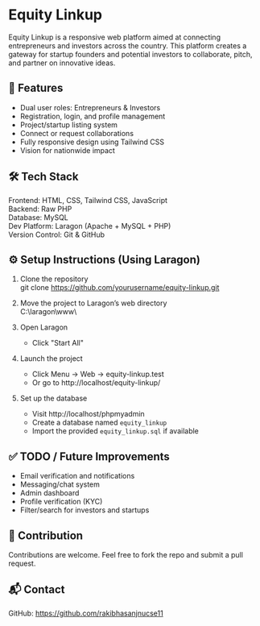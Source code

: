 # Equity Linkup

Equity Linkup is a responsive web platform aimed at connecting entrepreneurs and investors across the country. This platform creates a gateway for startup founders and potential investors to collaborate, pitch, and partner on innovative ideas.

## 🚀 Features

- Dual user roles: Entrepreneurs & Investors  
- Registration, login, and profile management  
- Project/startup listing system  
- Connect or request collaborations  
- Fully responsive design using Tailwind CSS  
- Vision for nationwide impact  

## 🛠️ Tech Stack

Frontend: HTML, CSS, Tailwind CSS, JavaScript  
Backend: Raw PHP  
Database: MySQL  
Dev Platform: Laragon (Apache + MySQL + PHP)  
Version Control: Git & GitHub  

## ⚙️ Setup Instructions (Using Laragon)

1. Clone the repository  
   git clone https://github.com/yourusername/equity-linkup.git

2. Move the project to Laragon’s web directory  
   C:\laragon\www\

3. Open Laragon  
   - Click "Start All"

4. Launch the project  
   - Click Menu → Web → equity-linkup.test  
   - Or go to http://localhost/equity-linkup/

5. Set up the database  
   - Visit http://localhost/phpmyadmin  
   - Create a database named `equity_linkup`  
   - Import the provided `equity_linkup.sql` if available  

## ✅ TODO / Future Improvements

- Email verification and notifications  
- Messaging/chat system  
- Admin dashboard  
- Profile verification (KYC)  
- Filter/search for investors and startups  

## 🤝 Contribution

Contributions are welcome. Feel free to fork the repo and submit a pull request.

## 📬 Contact

GitHub: https://github.com/rakibhasanjnucse11
